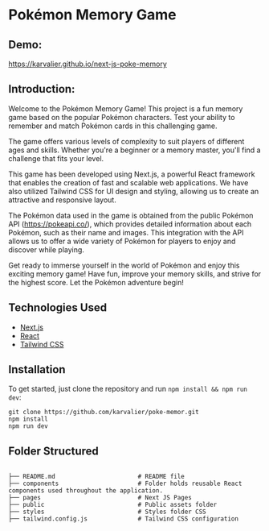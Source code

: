 # Pokémon Memory Game

## Demo: 

https://karvalier.github.io/next-js-poke-memory

## Introduction:
Welcome to the Pokémon Memory Game! This project is a fun memory game based on the popular Pokémon characters. Test your ability to remember and match Pokémon cards in this challenging game.

The game offers various levels of complexity to suit players of different ages and skills. Whether you're a beginner or a memory master, you'll find a challenge that fits your level.

This game has been developed using Next.js, a powerful React framework that enables the creation of fast and scalable web applications. We have also utilized Tailwind CSS for UI design and styling, allowing us to create an attractive and responsive layout.

The Pokémon data used in the game is obtained from the public Pokémon API (https://pokeapi.co/), which provides detailed information about each Pokémon, such as their name and images. This integration with the API allows us to offer a wide variety of Pokémon for players to enjoy and discover while playing.

Get ready to immerse yourself in the world of Pokémon and enjoy this exciting memory game! Have fun, improve your memory skills, and strive for the highest score. Let the Pokémon adventure begin!


## Technologies Used 
- [Next.js](https://nextjs.org/)
- [React](https://reactjs.org/)
- [Tailwind CSS](https://tailwindcss.com/)

## Installation
To get started, just clone the repository and run `npm install && npm run dev`:

    git clone https://github.com/karvalier/poke-memor.git
    npm install
    npm run dev

## Folder Structured 
```shell

├── README.md                       # README file
├── components                      # Folder holds reusable React components used throughout the application.
├── pages                           # Next JS Pages
├── public                          # Public assets folder
├── styles                          # Styles folder CSS
├── tailwind.config.js              # Tailwind CSS configuration

```

